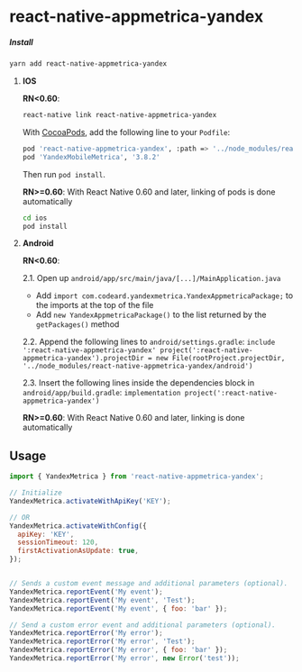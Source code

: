 # react-native-appmetrica-yandex
##### Install
```sh 
yarn add react-native-appmetrica-yandex
```
1. **IOS**

    **RN<0.60**:

    ```sh
    react-native link react-native-appmetrica-yandex
    ```

    With [CocoaPods](https://guides.cocoapods.org/using/getting-started.html), add the following line to
    your `Podfile`:

    ```sh
    pod 'react-native-appmetrica-yandex', :path => '../node_modules/react-native-appmetrica-yandex'
    pod 'YandexMobileMetrica', '3.8.2'
    ```

    Then run `pod install`.

    **RN>=0.60**:
    With React Native 0.60 and later, linking of pods is done automatically

    ```sh
    cd ios
    pod install
    ```
2. **Android**

    **RN<0.60**:
    
    2.1. Open up `android/app/src/main/java/[...]/MainApplication.java`
      - Add `import com.codeard.yandexmetrica.YandexAppmetricaPackage;` to the imports at the top of the file
      - Add `new YandexAppmetricaPackage()` to the list returned by the `getPackages()` method
      
    2.2. Append the following lines to `android/settings.gradle`:
      	```
      	include ':react-native-appmetrica-yandex'
      	project(':react-native-appmetrica-yandex').projectDir = new File(rootProject.projectDir, 	'../node_modules/react-native-appmetrica-yandex/android')
      	```
    
    2.3. Insert the following lines inside the dependencies block in `android/app/build.gradle`:
      	```
        implementation project(':react-native-appmetrica-yandex')
      	```
       
    **RN>=0.60**:
    With React Native 0.60 and later, linking is done automatically
## Usage

```js
import { YandexMetrica } from 'react-native-appmetrica-yandex';

// Initialize
YandexMetrica.activateWithApiKey('KEY');

// OR
YandexMetrica.activateWithConfig({
  apiKey: 'KEY',
  sessionTimeout: 120,
  firstActivationAsUpdate: true,
});


// Sends a custom event message and additional parameters (optional).
YandexMetrica.reportEvent('My event');
YandexMetrica.reportEvent('My event', 'Test');
YandexMetrica.reportEvent('My event', { foo: 'bar' });

// Send a custom error event and additional parameters (optional).
YandexMetrica.reportError('My error');
YandexMetrica.reportError('My error', 'Test');
YandexMetrica.reportError('My error', { foo: 'bar' });
YandexMetrica.reportError('My error', new Error('test'));
```
